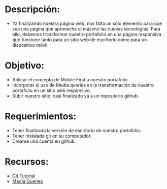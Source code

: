 # Descripción:

* Ya finalizando nuestra página web, nos falta un sólo elemento para que sea una página que aproveche al máximo las nuevas tecnologías. Para ello, debemos transformar nuestro portafolio en una página responsiva que funcione tanto para un sitio web de escritorio cómo para un dispositivo móvil.

# Objetivo:

* Aplicar el concepto de Mobile First a nuestro portafolio.
* Incorporar el uso de Media queries en la transformación de nuestro portafolio en un sitio web responsivo.
* Subir nuestro sitio, casi finalizado ya a un repositorio github.

# Requerimientos:

* Tener finalizada la versión de escritorio de nuestro portafolio.
* Tener instalado git en su computador.
* Crearse una cuenta en github.


# Recursos:
* [Git Tutorial](<>)
* [Media Queries](<>)
